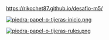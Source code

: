 
 https://rikochet87.github.io/desafio-m5/
 
 [![piedra-papel-o-tijeras-inicio.png](https://i.postimg.cc/SxGcYVdV/piedra-papel-o-tijeras-inicio.png)](https://postimg.cc/18f8LGLN)
 
 [![piedra-papel-o-tijeras-rules.png](https://i.postimg.cc/BnhXGzMW/piedra-papel-o-tijeras-rules.png)](https://postimg.cc/VJCYqDx4)
